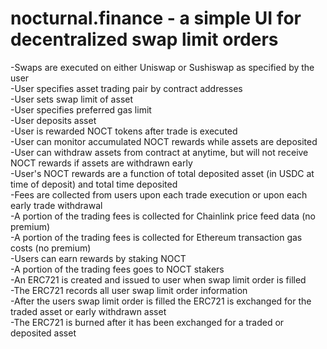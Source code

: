 # nocturnal.finance - a simple UI for decentralized swap limit orders  

-Swaps are executed on either Uniswap or Sushiswap as specified by the user  
-User specifies asset trading pair by contract addresses  
-User sets swap limit of asset  
-User specifies preferred gas limit  
-User deposits asset  
-User is rewarded NOCT tokens after trade is executed  
-User can monitor accumulated NOCT rewards while assets are deposited  
-User can withdraw assets from contract at anytime, but will not receive NOCT rewards if assets are withdrawn early   
-User's NOCT rewards are a function of total deposited asset (in USDC at time of deposit) and total time deposited   
-Fees are collected from users upon each trade execution or upon each early trade withdrawal  
-A portion of the trading fees is collected for Chainlink price feed data (no premium)  
-A portion of the trading fees is collected for Ethereum transaction gas costs (no premium)  
-Users can earn rewards by staking NOCT  
-A portion of the trading fees goes to NOCT stakers  
-An ERC721 is created and issued to user when swap limit order is filled  
-The ERC721 records all user swap limit order information  
-After the users swap limit order is filled the ERC721 is exchanged for the traded asset or early withdrawn asset  
-The ERC721 is burned after it has been exchanged for a traded or deposited asset  

